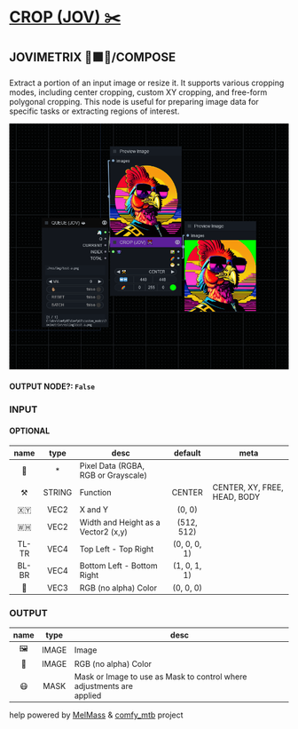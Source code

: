 # [CROP (JOV) ✂️](https://github.com/Amorano/Jovimetrix-examples/blob/master/node/CROP/CROP.md)

## JOVIMETRIX 🔺🟩🔵/COMPOSE

Extract a portion of an input image or resize it. It supports various cropping modes, including center cropping, custom XY cropping, and free-form polygonal cropping. This node is useful for preparing image data for specific tasks or extracting regions of interest.

![CROP](https://raw.githubusercontent.com/Amorano/Jovimetrix-examples/master/node/CROP/CROP.png)

#### OUTPUT NODE?: `False`

### INPUT

#### OPTIONAL

name | type | desc | default | meta
:---:|:---:|---|:---:|---
👾  |  *  | Pixel Data (RGBA, RGB or Grayscale) |  | 
⚒️  |  STRING  | Function | CENTER | CENTER, XY, FREE, HEAD, BODY
🇽🇾  |  VEC2  | X and Y | (0, 0) | 
🇼🇭  |  VEC2  | Width and Height as a Vector2 (x,y) | (512, 512) | 
TL-TR  |  VEC4  | Top Left - Top Right | (0, 0, 0, 1) | 
BL-BR  |  VEC4  | Bottom Left - Bottom Right | (1, 0, 1, 1) | 
🌈  |  VEC3  | RGB (no alpha) Color | (0, 0, 0) | 

### OUTPUT

name | type | desc
:---:|:---:|---
🖼️  |  IMAGE  | Image 
🌈  |  IMAGE  | RGB (no alpha) Color 
😷  |  MASK  | Mask or Image to use as Mask to control where adjustments are<br>applied 

help powered by [MelMass](https://github.com/melMass) & [comfy_mtb](https://github.com/melMass/comfy_mtb) project